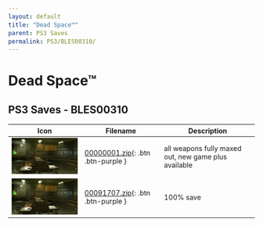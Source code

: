 ```yaml
---
layout: default
title: "Dead Space™"
parent: PS3 Saves
permalink: PS3/BLES00310/
---
```

# Dead Space™

## PS3 Saves - BLES00310

| Icon | Filename | Description |
|------|----------|-------------|
| ![Dead Space™](ICON0.PNG) | [00000001.zip](00000001.zip){: .btn .btn-purple } | all weapons fully maxed out, new game plus available |
| ![Dead Space™](ICON0.PNG) | [00091707.zip](00091707.zip){: .btn .btn-purple } | 100% save |
